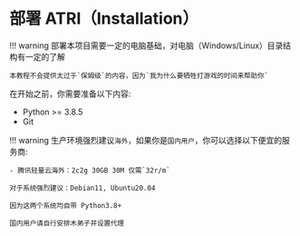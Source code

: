 # 部署 ATRI（Installation）

!!! warning
    部署本项目需要一定的电脑基础，对电脑（Windows/Linux）目录结构有一定的了解

    本教程不会提供太过于`保姆级`的内容，因为`我为什么要牺牲打游戏的时间来帮助你`

在开始之前，你需要准备以下内容:

- Python >= 3.8.5
- Git

!!! warning
    生产环境强烈建议`海外`，如果你是`国内用户`，你可以选择以下便宜的服务商:

    - 腾讯轻量云海外：2c2g 30GB 30M 仅需`32r/m`
    
    对于系统强烈建议：Debian11, Ubuntu20.04

    因为这两个系统均自带 Python3.8+

    国内用户请自行安排木弟子并设置代理
